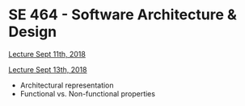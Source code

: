 # SE 464 - Software Architecture & Design

[Lecture Sept 11th, 2018](/se-464/lecture-09-11-18.md)

[Lecture Sept 13th, 2018](/se-464/lecture-09-13-18.md)
- Architectural representation
- Functional vs. Non-functional properties 
